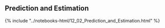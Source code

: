Prediction and Estimation
------

{% include "../notebooks-html/12_02_Prediction_and_Estimation.html" %}
